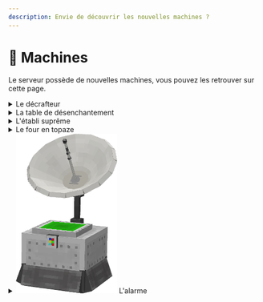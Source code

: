 ```yaml
---
description: Envie de découvrir les nouvelles machines ?
---
```


# 🔧 Machines

Le serveur possède de nouvelles machines, vous pouvez les retrouver sur cette page.

<details>

<summary>Le décrafteur</summary>

Le décrafteur vous permet de récupérer les lingots associés à l'armure que vous lui avez donné. Cela fonctionne en fonction de la durabilité de l'armure, si vous entrez des bottes en mercure avec un durabilité de 50%, le décrafteur vous donnera 2 mercures.

</details>

<details>

<summary>La table de désenchantement</summary>

La table de désenchantement vous permet de retirer des enchantements associés à l'armure que vous lui avez donné. Celle-ci fonctionne avec une orbe de désenchantement.

</details>

<details>

<summary>L'établi suprême</summary>

L'établi suprême vous permet de crafter les nouveaux objets dans une interface faisant 9 \* 9.

</details>

<details>

<summary>Le four en topaze</summary>

Le four en topaze vous permet de faire cuire les items deux fois plus rapidement qu'un four basique.

</details>

<details>

<summary><img src="../../.gitbook/assets/satteliterevised.png" alt="" data-size="line"> L'alarme</summary>



</details>

